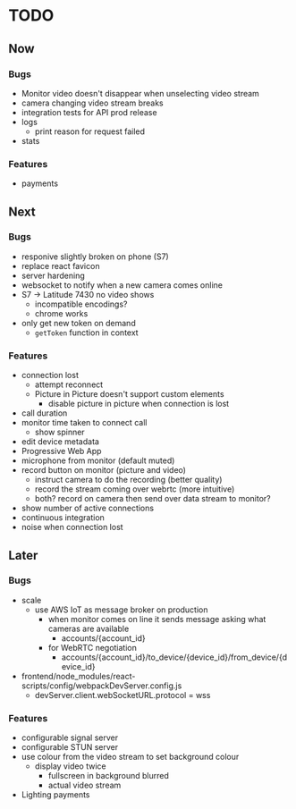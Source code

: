 # TODO
## Now
### Bugs
- Monitor video doesn't disappear when unselecting video stream
- camera changing video stream breaks
- integration tests for API prod release
- logs
    - print reason for request failed
- stats

### Features
- payments

## Next
### Bugs
- responive slightly broken on phone (S7)
- replace react favicon
- server hardening
- websocket to notify when a new camera comes online
- S7 -> Latitude 7430 no video shows
    - incompatible encodings?
    - chrome works
- only get new token on demand
    - `getToken` function in context

### Features
- connection lost
    - attempt reconnect
    - Picture in Picture doesn't support custom elements
        - disable picture in picture when connection is lost
- call duration
- monitor time taken to connect call
    - show spinner
- edit device metadata
- Progressive Web App
- microphone from monitor (default muted)
- record button on monitor (picture and video)
    - instruct camera to do the recording (better quality)
    - record the stream coming over webrtc (more intuitive)
    - both? record on camera then send over data stream to monitor?
- show number of active connections
- continuous integration
- noise when connection lost

## Later
### Bugs
- scale
    - use AWS IoT as message broker on production
        - when monitor comes on line it sends message asking what cameras are available
            - accounts/{account_id}
        - for WebRTC negotiation 
            - accounts/{account_id}/to_device/{device_id}/from_device/{device_id}
- frontend/node_modules/react-scripts/config/webpackDevServer.config.js
    - devServer.client.webSocketURL.protocol = wss

### Features
- configurable signal server
- configurable STUN server
- use colour from the video stream to set background colour
    - display video twice
        - fullscreen in background blurred
        - actual video stream
- Lighting payments
